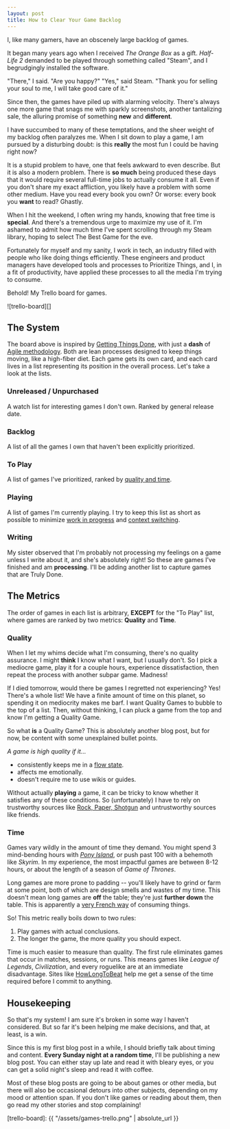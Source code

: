 ```yaml
---
layout: post
title: How to Clear Your Game Backlog
---
```


I,
like many gamers,
have an obscenely large backlog of games.

It began many years ago
when I received _The Orange Box_ as a gift.
_Half-Life 2_ demanded to be played
through something called "Steam",
and I begrudgingly installed the software.

"There," I said.
"Are you happy?"
"Yes," said Steam.
"Thank you for selling your soul to me,
I will take good care of it."

Since then,
the games have piled up with alarming velocity.
There's always one more game
that snags me with sparkly screenshots,
another tantalizing sale,
the alluring promise of something **new** and **different**.

I have succumbed to many of these temptations,
and the sheer weight of my backlog often paralyzes me.
When I sit down to play a game,
I am pursued by a disturbing doubt:
is this **really** the most fun I could be having right now?

It is a stupid problem to have,
one that feels awkward to even describe.
But it is also a modern problem.
There is **so much** being produced these days
that it would require several full-time jobs
to actually consume it all.
Even if you don't share my exact affliction,
you likely have a problem with some other medium.
Have you read every book you own?
Or worse:
every book you **want** to read?
Ghastly.

When I hit the weekend,
I often wring my hands,
knowing that free time is **special**.
And there's a tremendous urge
to maximize my use of it.
I'm ashamed to admit
how much time I've spent scrolling through my Steam library,
hoping to select The Best Game for the eve.

Fortunately for myself and my sanity,
I work in tech,
an industry filled with people
who like doing things efficiently.
These engineers and product managers have developed
tools and processes to Prioritize Things,
and I, in a fit of productivity,
have applied these processes
to all the media I'm trying to consume.

Behold!
My Trello board for games.

![trello-board][]

## The System

The board above is inspired by [Getting Things Done](https://hamberg.no/gtd/),
with just a **dash** of [Agile methodology](https://en.wikipedia.org/wiki/Agile_software_development).
Both are lean processes designed to keep things moving,
like a high-fiber diet.
Each game gets its own card,
and each card lives in a list representing its position in the overall process.
Let's take a look at the lists.

### Unreleased / Unpurchased

A watch list for interesting games I don't own.
Ranked by general release date.

### Backlog

A list of all the games I own that haven't been explicitly prioritized.

### To Play

A list of games I've prioritized,
ranked by [quality and time](#the-metrics).

### Playing

A list of games I'm currently playing.
I try to keep this list as short as possible
to minimize [work in progress](https://www.atlassian.com/agile/kanban/wip-limits) and [context switching](https://blog.trello.com/why-context-switching-ruins-productivity).

### Writing

My sister observed
that I'm probably not processing my feelings on a game
unless I write about it,
and she's absolutely right!
So these are games I've finished
and am **processing**.
I'll be adding another list
to capture games that are Truly Done.

## The Metrics

The order of games in each list is arbitrary,
**EXCEPT** for the "To Play" list,
where games are ranked by two metrics:
**Quality** and **Time**.

### Quality

When I let my whims decide what I'm consuming,
there's no quality assurance.
I might **think** I know what I want,
but I usually don't.
So I pick a mediocre game,
play it for a couple hours,
experience dissatisfaction,
then repeat the process with another subpar game.
Madness!

If I died tomorrow,
would there be games I regretted not experiencing?
Yes!
There's a whole list!
We have a finite amount of time on this planet,
so spending it on mediocrity makes me barf.
I want Quality Games to bubble to the top of a list.
Then,
without thinking,
I can pluck a game from the top
and know I'm getting a Quality Game.

So what **is** a Quality Game?
This is absolutely another blog post,
but for now, be content with some unexplained bullet points.

_A game is high quality if it..._

- consistently keeps me in a [flow state](https://www.gamasutra.com/view/feature/166972/cognitive_flow_the_psychology_of_.php).
- affects me emotionally.
- doesn't require me to use wikis or guides.

Without actually **playing** a game,
it can be tricky to know
whether it satisfies any of these conditions.
So (unfortunately) I have to rely on trustworthy sources
like [Rock, Paper, Shotgun](https://www.rockpapershotgun.com/)
and untrustworthy sources like friends.

### Time

Games vary wildly in the amount of time they demand.
You might spend 3 mind-bending hours with [_Pony Island_](https://store.steampowered.com/app/405640/Pony_Island/),
or push past 100 with a behemoth like _Skyrim_.
In my experience,
the most impactful games are between 8-12 hours,
or about the length of a season of _Game of Thrones_.

Long games are more prone to padding --
you'll likely have to grind or farm at some point,
both of which are design smells and wastes of my time.
This doesn't mean long games are **off** the table;
they're just **further down** the table.
This is apparently a [very French way](https://spoonuniversity.com/lifestyle/10-ways-the-french-view-food-differently-than-americans) of consuming things.

So! This metric really boils down to two rules:

1. Play games with actual conclusions.
2. The longer the game,
the more quality you should expect.

Time is much easier to measure than quality.
The first rule eliminates games that occur in matches, sessions, or runs.
This means games like _League of Legends_, _Civilization_, and every roguelike are at an immediate disadvantage.
Sites like [HowLongToBeat](https://howlongtobeat.com/) help me get a sense of the time required before I commit to anything.

## Housekeeping

So that's my system!
I am sure it's broken
in some way I haven't considered.
But so far it's been helping me make decisions,
and that, at least, is a win.

Since this is my first blog post in a while,
I should briefly talk about timing and content.
**Every Sunday night at a random time**,
I'll be publishing a new blog post.
You can either stay up late
and read it with bleary eyes,
or you can get a solid night's sleep
and read it with coffee.

Most of these blog posts are going to be about games or other media,
but there will also be occasional detours into other subjects,
depending on my mood or attention span.
If you don't like games or reading about them,
then go read my other stories and stop complaining!

[trello-board]: {{ "/assets/games-trello.png" | absolute_url }}

